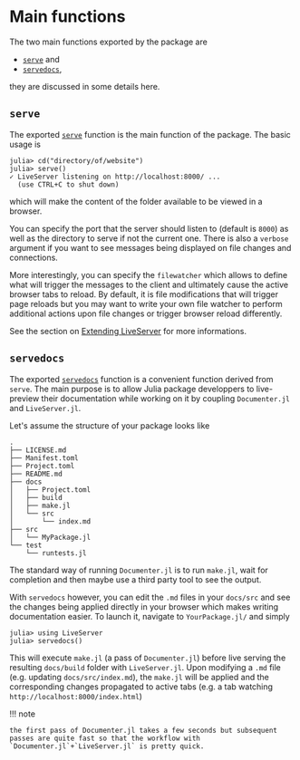 # Main functions

The two main functions exported by the package are
* [`serve`](@ref) and
* [`servedocs`](@ref),

they are discussed in some details here.

## `serve`

The exported [`serve`](@ref) function is the main function of the package.
The basic usage is

```julia-repl
julia> cd("directory/of/website")
julia> serve()
✓ LiveServer listening on http://localhost:8000/ ...
  (use CTRL+C to shut down)
```

which will make the content of the folder available to be viewed in a browser.

You can specify the port that the server should listen to (default is `8000`) as well as the directory to serve if not the current one.
There is also a `verbose` argument if you want to see messages being displayed on file changes and
connections.

More interestingly, you can specify the `filewatcher` which allows to define what will trigger the messages to the client and ultimately cause the active browser tabs to reload.
By default, it is file modifications that will trigger page reloads but you may want to write your own file watcher to perform additional actions upon file changes or trigger browser reload differently.

See the section on [Extending LiveServer](@ref) for more informations.

## `servedocs`

The exported [`servedocs`](@ref) function is a convenient function derived from `serve`.
The main purpose is to allow Julia package developpers to live-preview their documentation while working on it by coupling `Documenter.jl` and `LiveServer.jl`.

Let's assume the structure of your package looks like

```
.
├── LICENSE.md
├── Manifest.toml
├── Project.toml
├── README.md
├── docs
│   ├── Project.toml
│   ├── build
│   ├── make.jl
│   └── src
│       └── index.md
├── src
│   └── MyPackage.jl
└── test
    └── runtests.jl

```

The standard way of running `Documenter.jl` is to run `make.jl`, wait for completion and then maybe use a third party tool to see the output.

With `servedocs` however, you can edit the `.md` files in your `docs/src` and see the changes being applied directly in your browser which makes writing documentation easier.
To launch it, navigate to `YourPackage.jl/` and simply

```julia-repl
julia> using LiveServer
julia> servedocs()
```

This will execute `make.jl` (a pass of `Documenter.jl`) before live serving the resulting `docs/build` folder with `LiveServer.jl`.
Upon modifying a `.md` file (e.g. updating `docs/src/index.md`), the `make.jl` will be applied and the corresponding changes propagated to active tabs (e.g. a tab watching `http://localhost:8000/index.html`)

!!! note

    the first pass of Documenter.jl takes a few seconds but subsequent passes are quite fast so that the workflow with `Documenter.jl`+`LiveServer.jl` is pretty quick.
